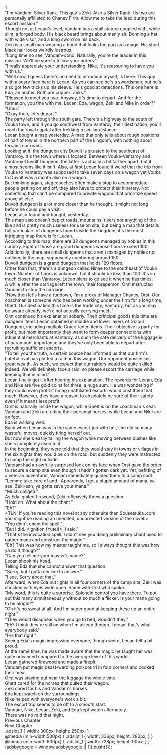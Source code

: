 1<br/>
"I'm Vandam. Silver Rank. This guy's Zeki. Also a Silver Rank. Us two are personally affiliated to Chaney Firm. Allow me to take the lead during this escort mission."<br/>
Though not at Lecan's level, Vandam has a stall stature coupled with, while slim, a forged body. His black beard brings about manly air. Donning a hat with wide visor, and a long sword on his back.<br/>
Zeki is a small man wearing a hood that looks the part as a mage. His short black hair looks weirdly lustrous.<br/>
"Long time no see, Vandam-dono. Naturally, you're the leader in this mission. We'll be sure to follow your orders."<br/>
"I really appreciate your understanding. Nike, it's reassuring to have you with us."<br/>
"Well now, I guess there's no need to introduce myself, is there. This guy with a scary face here is Lecan. As you can see he's a swordsman, but he's also got few tricks up his sleeve. He's good at detections. This one here is Eda, an archer. Both are copper ranks."<br/>
"Pleased to meet you two. Anyway, it's time to depart. And for the formation, you fine with me, Lecan, Eda, wagon, Zeki and Nike in order?"<br/>
"Umu."<br/>
"Okay then, let's depart."<br/>
The party left through the south gate. There's a highway to the south of Vouka town, and if you go southwest from Vantaroy, their destination, you'll reach the royal capital after trekking a similar distance.<br/>
Lecan bought a map yesterday. A map that only tells about rough positions of half of towns in the northern part of the kingdom, with nothing about terrains nor roads.<br/>
Looking at it, the dungeon city Duvolt is situated to the southeast of Vantaroy. It's the town where <Sword Dungeon> is located. Between Vouka-Vantaroy and Vantaroy-Duvolt Dungeon, the latter is actually a bit farther apart, but it almost seems like it isn't. Also, at first Lecan found it weird that the trip from Vouka to Vantaroy was supposed to take seven days on a wagon yet Vouka to Duvolt was a month also on a wagon.<br/>
But thinking again, stagecoaches often make a stop to accommodate people getting on and off, they also have to protect their itinerary. Not something that can't be compared to private wagons that prioritize speed above all else.<br/>
Duvolt dungeon is a lot more closer than he thought. It might not long before he could pay a visit.<br/>
Lecan also found and bought, <Zaka Kingdom Dungeon Map> yesterday.<br/>
This map also doesn't depict roads, mountains, rivers nor anything of the like and is pretty much useless for use on site, but being a map that details full particulars of dungeons found inside the kingdom, it's the most intriguing map there is for Lecan.<br/>
According to this map, there are 32 dungeons managed by nobles in this country. Eight of those are grand dungeons whose floors exceed 100. Additionally, there are small dungeons that aren't managed by nobles not outlined in the map, supposedly numbering around 150.<br/>
Duvolt dungeon is a grand dungeon that holds 120 floors.<br/>
Other than that, there's a dungeon called Ninae to the southeast of Vouka town. Number of floors is unknown, but it should be less than 100. It's so much closer than Vantaroy. Lecan plans to go see it when he has times.<br/>
A while after the carriage left the town, their foreperson, Orst instructed Vandam to stop the carriage.<br/>
"Now then let's have a rundown, I'm a proxy of Manager Chaney, Orst. Our coachman is someone who has been working under the firm for a long time, Ghett. Our destination this time is the trade city, Vantaroy, but as you may be aware already, we're not actually carrying much."<br/>
Orst continued his explanation soberly. Their principal goods this time are dungeon items Lecan obtained in middle and lower layers of Golbul Dungeon, including multiple Grace-laden items. Their objective is partly for profit, but most importantly they want to form deeper connections with influential merchants at Vantaroy, as such the safe delivery of the luggage is of paramount importance and they've only been able to depart after recruiting sufficient escorts.<br/>
"To tell you the truth, a certain source has informed us that our firm's hateful rival has plotted a raid on this wagon. Our opponent possesses great wealth. As such, we expect that our raiders would be quite skilled indeed. We will definitely face a raid, so please escort the carriage while keeping that in mind."<br/>
Lecan finally got it after hearing his explanation. The rewards for Lecan, Eda and Nike are five gold coins for three, a huge sum. He was wondering if they could even profit if hiring unaffiliated escorts would cost them that much. However, they have a reason to absolutely be sure of their safety even if it means less profit.<br/>
Orst is naturally inside the wagon, while Ghett is on the coachman's seat. Vandam and Zeki are riding their personal horses, while Lecan and Nike are on foot.<br/>
Eda is walking well.<br/>
Back when Lecan was in the same escort job with her, she did so many wasteful moves, quickly tiring herself out.<br/>
But now she's easily tailing the wagon while moving between bushes like she's completely used to it.<br/>
In the beginning, they were told that they would stay in towns or villages in the six nights they would be on the road, but suddenly they were instructed to camp the night outside.<br/>
Vandam had an awfully surprised look on his face when Orst gave the order to secure a camp site even though it hadn't gotten dark yet. Yet, befitting of a veteran adventurer, Vandam immediately guided them to a camp spot.<br/>
"Lemme take care of <Ignition> and <Lamplight>. Apparently, I got a stupid amount of mana, ya see. Zeki-san, ya gotta save your mana."<br/>
"Much obliged."<br/>
As Eda ignited firewood, Zeki reflexively threw a question.<br/>
"Hold on. What about the chant."<br/>
"Eh?"<br/>
<TLN: If you're reading this novel at any other site than Sousetsuka .com you might be reading an unedited, uncorrected version of the novel.><br/>
"You didn't chant the spell."<br/>
"But I did. <Ignition (Yutel)>, I said."<br/>
"That's the invocation spell. I didn't see you doing preliminary chant used to gather mana and construct the magic."<br/>
"Eh? This was how my master taught me, so I always thought this was how ya do it though?"<br/>
"Can you tell me your master's name?"<br/>
Lecan shook his head.<br/>
Telling Eda that she cannot answer that question.<br/>
"Sorry, but I gotta decline to answer."<br/>
"I see. Sorry about that."<br/>
Afterward, when Eda put <Lamplight> lights in all four corners of the camp site, Zeki was shocked with eyes wide open. Same with Orst who spoke.<br/>
"My word, this is quite a surprise. Splendid control you have there. To put out this many simultaneously without so much a flicker. Is your mana going to be alright?"<br/>
"Oh it's no sweat at all. And I'm super good at keeping these up an entire night."<br/>
"They would disappear when you go to bed, wouldn't they."<br/>
"Eh? I think they're still on when I'm asleep though. I mean, that's what everybody said."<br/>
"I-is that right."<br/>
Seeing Eda's magic impressing everyone, though weird, Lecan felt a bit proud.<br/>
At the same time, he was made aware that the magic he taught her was quite advanced compared to the average level of this world.<br/>
Lecan gathered firewood and made a firepit.<br/>
Vandam put magic beast-warding pot-pourri in four corners and cooked their meal.<br/>
Orst was staying put near the luggage the whole time.<br/>
Ghett cared for the horses that pulled their wagon.<br/>
Zeki cared for his and Vandam's horses.<br/>
Eda kept watch on the surroundings.<br/>
Nike helped with everyone's work a bit.<br/>
The escort trip seems to be off to a smooth start.<br/>
Vandam, Nike, Lecan, Zeki, and Eda kept watch alternately.<br/>
There was no raid that night.<br/>
Previous Chapter<br/>
Next Chapter <br/>
.adslot_1 { width: 300px; height: 250px; }<br/>
@media (min-width:500px) { .adslot_1 { width: 336px; height: 280px; } }<br/>
@media (min-width:800px) { .adslot_1 { width: 728px; height: 90px; } }<br/>
(adsbygoogle = window.adsbygoogle || []).push({});<br/>
